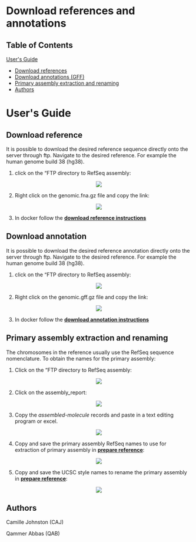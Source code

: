 # Download references and annotations
## Table of Contents
[User's Guide](#uguide)
- [Download references](#download_ref)
- [Download annotations (GFF)](#download_gff)
- [Primary assembly extraction and renaming](#prim_)
- [Authors](#authors_)
# <a name="uguide"></a> User's Guide
## <a name="download_ref"></a> Download reference
It is possible to download the desired reference sequence directly onto the server through ftp. Navigate to the desired reference.
For example the human genome build 38 (hg38).
1. click on the “FTP directory to RefSeq assembly:

<p align="center">
<img src="https://user-images.githubusercontent.com/60882704/141118095-3c53cfcc-fec9-41d5-b9b2-1aedd4e523c0.png">
</p>


2. Right click on the genomic.fna.gz file and copy the link:

<p align="center">
<img src="https://user-images.githubusercontent.com/60882704/141118154-39fd1eb5-20d2-4a22-aeb1-479f2d485e1b.png">
</p>



3. In docker follow the [**download reference instructions**](https://github.com/Samplix-ApS/Bioinformatics_tools#download_ref)

## <a name="download_gff"></a> Download annotation
It is possible to download the desired reference annotation directly onto the server through ftp. Navigate to the desired reference.
For example the human genome build 38 (hg38).
1. click on the “FTP directory to RefSeq assembly:

<p align="center">
<img src="https://user-images.githubusercontent.com/60882704/141118095-3c53cfcc-fec9-41d5-b9b2-1aedd4e523c0.png">
</p>


2. Right click on the genomic.gff.gz file and copy the link:

<p align="center">
<img src="https://user-images.githubusercontent.com/60882704/141123419-8aad4251-6c78-409b-b066-984c509248ff.png">
</p>




3. In docker follow the [**download annotation instructions**](https://github.com/Samplix-ApS/Bioinformatics_tools#download_annot)

## <a name="prim_"></a> Primary assembly extraction and renaming
The chromosomes in the reference usually use the RefSeq sequence nomenclature. To obtain the names for the primary assembly:
1. Click on the “FTP directory to RefSeq assembly:

<p align="center">
<img src="https://user-images.githubusercontent.com/60882704/141118095-3c53cfcc-fec9-41d5-b9b2-1aedd4e523c0.png">
</p>


2. Click on the assembly_report:
<p align="center">
<img src="https://user-images.githubusercontent.com/60882704/141118793-246eef0a-3c84-471e-8cb1-73a399e8363b.png">
</p>


3. Copy the _assembled-molecule_ records and paste in a text editing program or excel.

<p align="center">
<img src="https://user-images.githubusercontent.com/60882704/141120784-dbf21cdd-f344-4ab9-a91f-b5d18dfb1385.png">
</p>

4. Copy and save the primary assembly RefSeq names to use for extraction of primary assembly in [**prepare reference**](https://github.com/Samplix-ApS/Bioinformatics_tools#prep_ref):

<p align="center">
<img src="https://user-images.githubusercontent.com/60882704/141122522-d69a9c89-6017-4ee4-ad59-9a36c8c27167.png">
</p>


5. Copy and save the UCSC style names to rename the primary assembly in [**prepare reference**](https://github.com/Samplix-ApS/Bioinformatics_tools#prep_ref):

<p align="center">
<img src="https://user-images.githubusercontent.com/60882704/141122611-af97ad21-8905-4233-bd22-97b0f56965ed.png">
</p>


## <a name="authors_"></a> Authors
Camille Johnston (CAJ)

Qammer Abbas (QAB)
